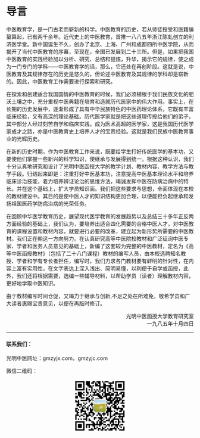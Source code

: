 # 导言

中医教育学，是一门古老而崭新的科学。中医教育的历史，若从师徒授受和医籍编纂算起，已有两千余年。近代史上的中医教育，首推一八八五年浙江陈虬创立的利济医学堂。新中国诞生不久，创办了北京、上海、广州和成都四所中医学院，从而揭开了当代中医教育的序幕，至现在，全国已发展到二十三所。但是，如果把我国中医教育的实践经验加以分析、研究、总结和提炼，升华，揭示它的规律，使之成为一门专门的学科——中医教育学的话，那么，它还处在再创阶段。这就是说，中医教育及其规律存在的历史是悠久的，但论述中医教育及其规律的学科却是崭新的。因此，中医教育工作需要进行探索和研究。

在探索和创建适合我国国情的中医教育的时候，我们必须植根于我们民族文化的肥沃土壤之中，充分重视中医典籍在培育和造就历代医家中的伟大作用。事实上，在长期的历史发展中，逐渐形成了具有中华民族特色的中医药理论体系，它既有丰富临床经验，又有高深的理论基础。历代医学家就是把这些道理传授给他们的弟子，其中部分人经过刻苦自学和临床实践，成为医术高超的医学家，这是我国历代医学家成才之路，亦是中医教育史上培养人才的宝贵经验。这就是我们民族中医教育事业的光辉历史。

在新的历史时期，作为中医教育工作来说，既要给学生打好传统医学的基本功，又要使他们掌握一些新兴的科学知识，使继承与发展得到统一。根据这种认识，我们十分认真地研究和设计了光明中医函授大学的教学计划、教材内容、教学方法与教学手段。归结起来即是：注重打好中医基本功，注意提高中医基本理论水平和培养临床诊治技能，着力培养辨证论治的思维方法，竭诚发挥中医在防病治病中的特长。并在这个基础上，扩大学员知识面。我们把这些要求与思想，全面体现在本校的教材建设中。其目的是使中医人才的知识结构更加合理，以便能担负起继承和发扬祖国医药学防病治病的光荣任务。

在回顾中华医学教育历史，展望现代医学教育的发展趋势以及总结三十多年正反两方面经验的基础上，我们认为，要培养出适合四化需要的合格中医人才，对中医教育的课程设置和教材内容，就要进行必要的改革，建立起为新形势所需要的中医教材。我们正在朝这一方向努力。在认真研究高等中医院校教材和广泛征询中医专家、学者和医务人员意见的基础上，新编了这套较为完整的中医教材，定名为《高等中医函授教材》（包括了二十八门课程）教材的编写人员，由本校选聘知名教授、学者和学有专长者担任，编写时，我们力求各门教材要有鲜明的针对性，在内容上富有实用性，在文字表达上深入浅出、简明易懂，以利便于自学或函授，此外，我们还将根据需要，选编一些辅导材料，以帮助学员（读者）理解教材内容，更好地学取中医知识。

由于教材编写时间仓促，又竭力于继承与创新,不足之处在所难免，敬希学员和广大读者惠赐宝贵意见，以便在再版时修订。

<div style="text-align: right">光明中医函授大学教育研究室</div>

<div style="text-align: right">一九八五年十月四日</div>

------

#### 联系我们：

光明中医网址：gmzyjx.com，gmzyjc.com

微信二维码：

<div style="text-align: center">
<img src="img/gmzylianxi.jpg" style="zoom:80%;" />
</div>



